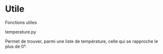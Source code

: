 # Utile
Fonctions utiles

temperature.py

Permet de trouver, parmi une liste de température, celle qui se rapproche le plus de 0°.
